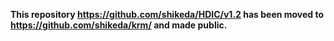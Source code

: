
**This repository https://github.com/shikeda/HDIC/v1.2 has been moved to https://github.com/shikeda/krm/ and made public.**

